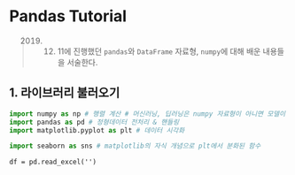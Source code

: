 # Pandas Tutorial

> 2019. 12. 11에 진행했던 `pandas`와 `DataFrame` 자료형, `numpy`에 대해 배운 내용들을 서술한다. 



## 1. 라이브러리 불러오기

```python
import numpy as np # 행렬 계산 # 머신러닝, 딥러닝은 numpy 자료형이 아니면 모델이 돌아가지 않는다!
import pandas as pd # 정형데이터 전처리 & 핸들링
import matplotlib.pyplot as plt # 데이터 시각화

import seaborn as sns # matplotlib의 자식 개념으로 plt에서 분화된 함수 
```

```
df = pd.read_excel('')
```

